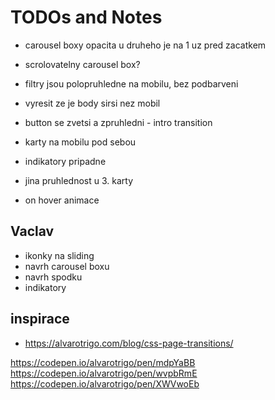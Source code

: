 # TODOs and Notes

- carousel boxy opacita u druheho je na 1 uz pred zacatkem

- scrolovatelny carousel box?
- filtry jsou polopruhledne na mobilu, bez podbarveni
- vyresit ze je body sirsi nez mobil

- button se zvetsi a zpruhledni - intro transition
- karty na mobilu pod sebou
- indikatory pripadne
- jina pruhlednost u 3. karty
- on hover animace

## Vaclav

- ikonky na sliding
- navrh carousel boxu
- navrh spodku
- indikatory

## inspirace

- <https://alvarotrigo.com/blog/css-page-transitions/>

https://codepen.io/alvarotrigo/pen/mdpYaBB
https://codepen.io/alvarotrigo/pen/wvpbRmE
https://codepen.io/alvarotrigo/pen/XWVwoEb

